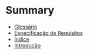 # Summary

* [Glossário](README.md)
* [Especificação de Requisitos](especificacao-de-requisitos.md)
* [Índice](indice.md)
* [Introdução](introducao.md)

